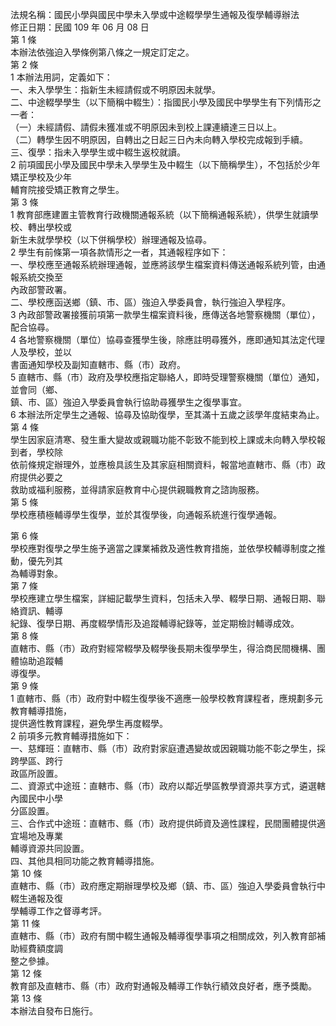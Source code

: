 法規名稱：國民小學與國民中學未入學或中途輟學學生通報及復學輔導辦法  
修正日期：民國 109 年 06 月 08 日  
第 1 條  
本辦法依強迫入學條例第八條之一規定訂定之。  
第 2 條  
1 本辦法用詞，定義如下：  
一、未入學學生：指新生未經請假或不明原因未就學。  
二、中途輟學學生（以下簡稱中輟生）：指國民小學及國民中學學生有下列情形之一者：  
（一）未經請假、請假未獲准或不明原因未到校上課連續達三日以上。  
（二）轉學生因不明原因，自轉出之日起三日內未向轉入學校完成報到手續。  
三、復學：指未入學學生或中輟生返校就讀。  
2 前項國民小學及國民中學未入學學生及中輟生（以下簡稱學生），不包括於少年矯正學校及少年  
輔育院接受矯正教育之學生。  
第 3 條  
1 教育部應建置主管教育行政機關通報系統（以下簡稱通報系統），供學生就讀學校、轉出學校或  
新生未就學學校（以下併稱學校）辦理通報及協尋。  
2 學生有前條第一項各款情形之一者，其通報程序如下：  
一、學校應至通報系統辦理通報，並應將該學生檔案資料傳送通報系統列管，由通報系統交換至  
內政部警政署。  
二、學校應函送鄉（鎮、市、區）強迫入學委員會，執行強迫入學程序。  
3 內政部警政署接獲前項第一款學生檔案資料後，應傳送各地警察機關（單位），配合協尋。  
4 各地警察機關（單位）協尋查獲學生後，除應註明尋獲外，應即通知其法定代理人及學校，並以  
書面通知學校及副知直轄市、縣（市）政府。  
5 直轄市、縣（市）政府及學校應指定聯絡人，即時受理警察機關（單位）通知，並會同（鄉、  
鎮、市、區）強迫入學委員會執行協助尋獲學生之復學事宜。  
6 本辦法所定學生之通報、協尋及協助復學，至其滿十五歲之該學年度結束為止。  
第 4 條  
學生因家庭清寒、發生重大變故或親職功能不彰致不能到校上課或未向轉入學校報到者，學校除  
依前條規定辦理外，並應檢具該生及其家庭相關資料，報當地直轄市、縣（市）政府提供必要之  
救助或福利服務，並得請家庭教育中心提供親職教育之諮詢服務。  
第 5 條  
學校應積極輔導學生復學，並於其復學後，向通報系統進行復學通報。  


第 6 條  
學校應對復學之學生施予適當之課業補救及適性教育措施，並依學校輔導制度之推動，優先列其  
為輔導對象。  
第 7 條  
學校應建立學生檔案，詳細記載學生資料，包括未入學、輟學日期、通報日期、聯絡資訊、輔導  
紀錄、復學日期、再度輟學情形及追蹤輔導紀錄等，並定期檢討輔導成效。  
第 8 條  
直轄市、縣（市）政府對經常輟學及輟學後長期未復學學生，得洽商民間機構、團體協助追蹤輔  
導復學。  
第 9 條  
1 直轄市、縣（市）政府對中輟生復學後不適應一般學校教育課程者，應規劃多元教育輔導措施，  
提供適性教育課程，避免學生再度輟學。  
2 前項多元教育輔導措施如下：  
一、慈輝班：直轄市、縣（市）政府對家庭遭遇變故或因親職功能不彰之學生，採跨學區、跨行  
政區所設置。  
二、資源式中途班：直轄市、縣（市）政府以鄰近學區教學資源共享方式，遴選轄內國民中小學  
分區設置。  
三、合作式中途班：直轄市、縣（市）政府提供師資及適性課程，民間團體提供適宜場地及專業  
輔導資源共同設置。  
四、其他具相同功能之教育輔導措施。  
第 10 條  
直轄市、縣（市）政府應定期辦理學校及鄉（鎮、市、區）強迫入學委員會執行中輟生通報及復  
學輔導工作之督導考評。  
第 11 條  
直轄市、縣（市）政府有關中輟生通報及輔導復學事項之相關成效，列入教育部補助經費額度調  
整之參據。  
第 12 條  
教育部及直轄市、縣（市）政府對通報及輔導工作執行績效良好者，應予獎勵。  
第 13 條  
本辦法自發布日施行。  


